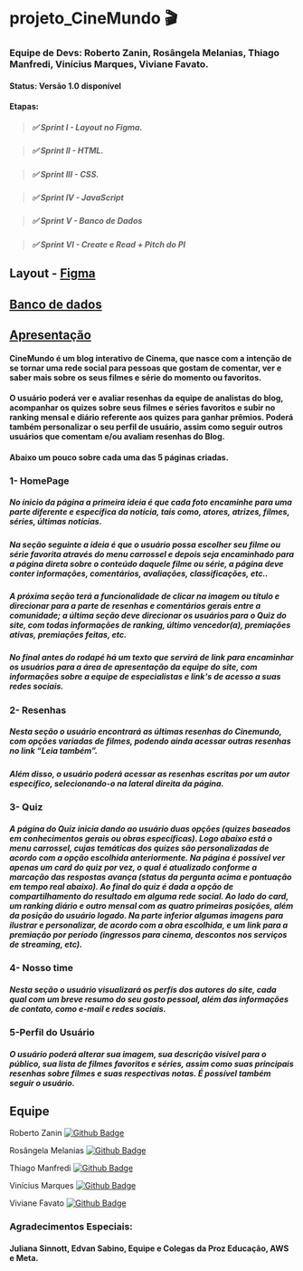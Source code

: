 # projeto_CineMundo 🎬

### Equipe de Devs: Roberto Zanin, Rosângela Melanias, Thiago Manfredi, Vinícius Marques, Viviane Favato.

#### Status: Versão 1.0 disponível

#### Etapas:

> ##### ✅ Sprint I - Layout no Figma.

> ##### ✅ Sprint II - HTML.

> ##### ✅ Sprint III - CSS.

> ##### ✅ Sprint IV - JavaScript

> ##### ✅ Sprint V - Banco de Dados

> ##### ✅ Sprint VI - Create e Read + Pitch do PI

## Layout - [Figma](https://www.figma.com/file/QgnqLKvcRyXeTjYcKInZlI/Untitled?node-id=0%3A1&t=NQvrrG8jcw8Tdw9Z-1)

## [Banco de dados](https://github.com/cinemundo/cinemundo/tree/dev/BD%20PerfilUser)

## [Apresentação](https://www.canva.com/design/DAFaeAAKhAw/YzpRZe5z7wEJt1k-zc03EA/view?utm_content=DAFaeAAKhAw&utm_campaign=designshare&utm_medium=link2&utm_source=sharebutton)

#### CineMundo é um blog interativo de Cinema, que nasce com a intenção de se tornar uma rede social para pessoas que gostam de comentar, ver e saber mais sobre os seus filmes e série do momento ou favoritos.

#### O usuário poderá ver e avaliar resenhas da equipe de analistas do blog, acompanhar os quizes sobre seus filmes e séries favoritos e subir no ranking mensal e diário referente aos quizes para ganhar prêmios. Poderá também personalizar o seu perfil de usuário, assim como seguir outros usuários que comentam e/ou avaliam resenhas do Blog.

#### Abaixo um pouco sobre cada uma das 5 páginas criadas.

### 1- HomePage

##### No ínicio da página a primeira ideia é que cada foto encaminhe para uma parte diferente e específica da notícia, tais como, atores, atrizes, filmes, séries, últimas notícias. 

##### Na seção seguinte a ideia é que o usuário possa escolher seu filme ou série favorita através do menu carrossel e depois seja encaminhado para a página direta sobre o conteúdo daquele filme ou série, a página deve conter informações, comentários, avaliações, classificações, etc..

##### A próxima seção terá a funcionalidade de clicar na imagem ou título e direcionar para a parte de resenhas e comentários gerais entre a comunidade; a última seção deve direcionar os usuários para o Quiz do site, com todas informações de ranking, último vencedor(a), premiações ativas, premiações feitas, etc.

##### No final antes do rodapé há um texto que servirá de link para encaminhar os usuários para a área de apresentação da equipe do site, com informações sobre a equipe de especialistas e link's de acesso a suas redes sociais.

### 2- Resenhas

##### Nesta seção o usuário encontrará as últimas resenhas do Cinemundo, com opções variadas de filmes, podendo ainda acessar outras resenhas no link “Leia também”. 
##### Além disso, o usuário poderá acessar as resenhas escritas por um autor específico, selecionando-o na lateral direita da página.

### 3- Quiz

##### A página do Quiz inicia dando ao usuário duas opções (quizes baseados em conhecimentos gerais ou obras específicas). Logo abaixo está o menu carrossel, cujas temáticas dos quizes são personalizadas de acordo com a opção escolhida anteriormente. Na página é possível ver apenas um card do quiz por vez, o qual é atualizado conforme a marcação das respostas avança (status da pergunta acima e pontuação em tempo real abaixo). Ao final do quiz é dada a opção de compartilhamento do resultado em alguma rede social. Ao lado do card, um ranking diário e outro mensal com as quatro primeiras posições, além da posição do usuário logado. Na parte inferior algumas imagens para ilustrar e personalizar, de acordo com a obra escolhida, e um link para a premiação por período (ingressos para cinema, descontos nos serviços de streaming, etc).

### 4- Nosso time

##### Nesta seção o usuário visualizará os perfis dos autores do site, cada qual com um breve resumo do seu gosto pessoal, além das informações de contato, como e-mail e redes sociais.

### 5-Perfil do Usuário

##### O usuário poderá alterar sua imagem, sua descrição visível para o público, sua lista de filmes favoritos e séries, assim como suas principais resenhas sobre filmes e suas respectivas notas. É possível também seguir o usuário.


## Equipe
Roberto Zanin [![Github Badge](https://img.shields.io/badge/-Github-000?style=flat-square&logo=Github&logoColor=white&link=https://github.com/raszanin)](https://github.com/raszanin)

Rosângela Melanias [![Github Badge](https://img.shields.io/badge/-Github-000?style=flat-square&logo=Github&logoColor=white&link=https://github.com/RoMelanias)](https://github.com/RoMelanias)

Thiago Manfredi [![Github Badge](https://img.shields.io/badge/-Github-000?style=flat-square&logo=Github&logoColor=white&link=https://github.com/thiagoManfredi)](https://github.com/thiagoManfredi)

Vinícius Marques [![Github Badge](https://img.shields.io/badge/-Github-000?style=flat-square&logo=Github&logoColor=white&link=https://github.com/ViniciusSumy)](https://github.com/ViniciusSumy)

Viviane Favato  [![Github Badge](https://img.shields.io/badge/-Github-000?style=flat-square&logo=Github&logoColor=white&link=https://github.com/Vibarbara)](https://github.com/Vibarbara)


### Agradecimentos Especiais:
#### Juliana Sinnott, Edvan Sabino, Equipe e Colegas da Proz Educação, AWS e Meta.
